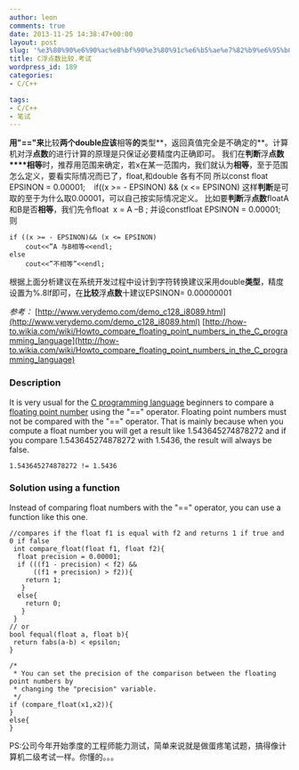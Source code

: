 ```yaml
---
author: leon
comments: true
date: 2013-11-25 14:38:47+00:00
layout: post
slug: '%e3%80%90%e6%90%ac%e8%bf%90%e3%80%91c%e6%b5%ae%e7%82%b9%e6%95%b0%e6%af%94%e8%be%83-%e8%80%83%e8%af%95'
title: C浮点数比较.考试
wordpress_id: 189
categories:
- C/C++

tags:
- C/C++
- 笔试
---
```


**用"=="来**比较**两个double应该**相等**的**类型**，返回真值完全是不确定的**。计算机对浮**点数**的进行计算的原理是只保证必要精度内正确即可。
我们在**判断**浮**点数****相等**时，推荐用范围来确定，若x在某一范围内，我们就认为**相等**，至于范围怎么定义，要看实际情况而已了，float,和double 各有不同
所以const float EPSINON = 0.00001;
   if((x >= - EPSINON) && (x <= EPSINON) 这样**判断**是可取的至于为什么取0.00001，可以自己按实际情况定义。
比如要**判断**浮**点数**floatA和B是否**相等**，我们先令float  x = A –B ;
并设constfloat EPSINON = 0.00001;  则

    
    if ((x >= - EPSINON)&& (x <= EPSINON)
        cout<<”A 与B相等<<endl;
    else
        cout<<”不相等”<<endl;


根据上面分析建议在系统开发过程中设计到字符转换建议采用double**类型**，精度设置为%.8lf即可，在**比较**浮**点数**十建议EPSINON= 0.00000001

_参考：_
[http://www.verydemo.com/demo_c128_i8089.html](http://www.verydemo.com/demo_c128_i8089.html)
[http://how-to.wikia.com/wiki/Howto_compare_floating_point_numbers_in_the_C_programming_language](http://how-to.wikia.com/wiki/Howto_compare_floating_point_numbers_in_the_C_programming_language)


### Description [![](data:image/gif;base64,R0lGODlhAQABAIABAAAAAP///yH5BAEAAAEALAAAAAABAAEAQAICTAEAOw%3D%3D)](http://how-to.wikia.com/wiki/Howto_compare_floating_point_numbers_in_the_C_programming_language?action=edit&section=1)


It is very usual for the [C programming language](http://how-to.wikia.com/wiki/C_programming_language) beginners to compare a [floating point number](http://how-to.wikia.com/wiki/Floating_point_number) using the "==" operator. Floating point numbers must not be compared with the "==" operator.
That is mainly because when you compute a float number you will get a result like 1.543645274878272 and if you compare 1.543645274878272 with 1.5436, the result will always be false.

    
    1.543645274878272 != 1.5436




### Solution using a function [![](data:image/gif;base64,R0lGODlhAQABAIABAAAAAP///yH5BAEAAAEALAAAAAABAAEAQAICTAEAOw%3D%3D)](http://how-to.wikia.com/wiki/Howto_compare_floating_point_numbers_in_the_C_programming_language?action=edit&section=2)


Instead of comparing float numbers with the "==" operator, you can use a function like this one.

    
    //compares if the float f1 is equal with f2 and returns 1 if true and 0 if false
     int compare_float(float f1, float f2){
      float precision = 0.00001;
      if (((f1 - precision) < f2) && 
          ((f1 + precision) > f2)){
        return 1;
       }
      else{
        return 0;
       }
     }
    // or
    bool fequal(float a, float b){
     return fabs(a-b) < epsilon;
    }
    
    /* 
     * You can set the precision of the comparison between the floating point numbers by 
     * changing the "precision" variable.
     */
    if (compare_float(x1,x2)){
    }
    else{
    }


PS:公司今年开始季度的工程师能力测试，简单来说就是做蛋疼笔试题，搞得像计算机二级考试一样。你懂的。。。
